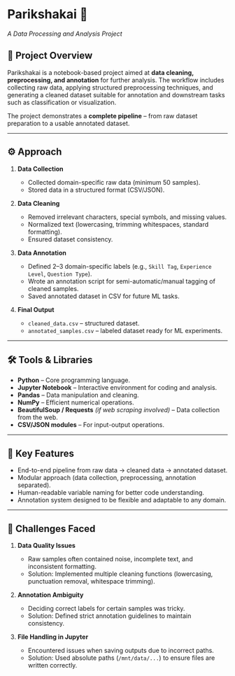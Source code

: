 
# Parikshakai 📘  
*A Data Processing and Analysis Project*  

## 📌 Project Overview  
Parikshakai is a notebook-based project aimed at **data cleaning, preprocessing, and annotation** for further analysis. The workflow includes collecting raw data, applying structured preprocessing techniques, and generating a cleaned dataset suitable for annotation and downstream tasks such as classification or visualization.  

The project demonstrates a **complete pipeline** – from raw dataset preparation to a usable annotated dataset.  

---

## ⚙️ Approach  

1. **Data Collection**  
   - Collected domain-specific raw data (minimum 50 samples).  
   - Stored data in a structured format (CSV/JSON).  

2. **Data Cleaning**  
   - Removed irrelevant characters, special symbols, and missing values.  
   - Normalized text (lowercasing, trimming whitespaces, standard formatting).  
   - Ensured dataset consistency.  

3. **Data Annotation**  
   - Defined 2–3 domain-specific labels (e.g., `Skill Tag`, `Experience Level`, `Question Type`).  
   - Wrote an annotation script for semi-automatic/manual tagging of cleaned samples.  
   - Saved annotated dataset in CSV for future ML tasks.  

4. **Final Output**  
   - `cleaned_data.csv` – structured dataset.  
   - `annotated_samples.csv` – labeled dataset ready for ML experiments.  

---

## 🛠️ Tools & Libraries  

- **Python** – Core programming language.  
- **Jupyter Notebook** – Interactive environment for coding and analysis.  
- **Pandas** – Data manipulation and cleaning.  
- **NumPy** – Efficient numerical operations.  
- **BeautifulSoup / Requests** *(if web scraping involved)* – Data collection from the web.  
- **CSV/JSON modules** – For input-output operations.  

---

## 🚀 Key Features  

- End-to-end pipeline from raw data → cleaned data → annotated dataset.  
- Modular approach (data collection, preprocessing, annotation separated).  
- Human-readable variable naming for better code understanding.  
- Annotation system designed to be flexible and adaptable to any domain.  

---

## 🔧 Challenges Faced  

1. **Data Quality Issues**  
   - Raw samples often contained noise, incomplete text, and inconsistent formatting.  
   - Solution: Implemented multiple cleaning functions (lowercasing, punctuation removal, whitespace trimming).  

2. **Annotation Ambiguity**  
   - Deciding correct labels for certain samples was tricky.  
   - Solution: Defined strict annotation guidelines to maintain consistency.  

3. **File Handling in Jupyter**  
   - Encountered issues when saving outputs due to incorrect paths.  
   - Solution: Used absolute paths (`/mnt/data/...`) to ensure files are written correctly.  





